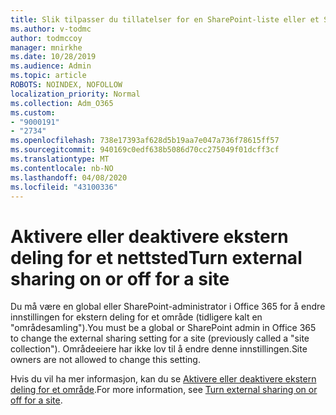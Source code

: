 ```yaml
---
title: Slik tilpasser du tillatelser for en SharePoint-liste eller et SharePoint-bibliotek
ms.author: v-todmc
author: todmccoy
manager: mnirkhe
ms.date: 10/28/2019
ms.audience: Admin
ms.topic: article
ROBOTS: NOINDEX, NOFOLLOW
localization_priority: Normal
ms.collection: Adm_O365
ms.custom:
- "9000191"
- "2734"
ms.openlocfilehash: 738e17393af628d5b19aa7e047a736f78615ff57
ms.sourcegitcommit: 940169c0edf638b5086d70cc275049f01dcff3cf
ms.translationtype: MT
ms.contentlocale: nb-NO
ms.lasthandoff: 04/08/2020
ms.locfileid: "43100336"
---
```

# <a name="turn-external-sharing-on-or-off-for-a-site"></a><span data-ttu-id="30b7d-102">Aktivere eller deaktivere ekstern deling for et nettsted</span><span class="sxs-lookup"><span data-stu-id="30b7d-102">Turn external sharing on or off for a site</span></span>

<span data-ttu-id="30b7d-103">Du må være en global eller SharePoint-administrator i Office 365 for å endre innstillingen for ekstern deling for et område (tidligere kalt en "områdesamling").</span><span class="sxs-lookup"><span data-stu-id="30b7d-103">You must be a global or SharePoint admin in Office 365 to change the external sharing setting for a site (previously called a "site collection").</span></span> <span data-ttu-id="30b7d-104">Områdeeiere har ikke lov til å endre denne innstillingen.</span><span class="sxs-lookup"><span data-stu-id="30b7d-104">Site owners are not allowed to change this setting.</span></span> 

<span data-ttu-id="30b7d-105">Hvis du vil ha mer informasjon, kan du se [Aktivere eller deaktivere ekstern deling for et område](https://docs.microsoft.com/sharepoint/change-external-sharing-site).</span><span class="sxs-lookup"><span data-stu-id="30b7d-105">For more information, see [Turn external sharing on or off for a site](https://docs.microsoft.com/sharepoint/change-external-sharing-site).</span></span>
